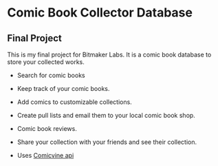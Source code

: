 # Comic Book Collector Database
## Final Project

This is my final project for Bitmaker Labs. It is a comic book database to store your collected works.

* Search for comic books

* Keep track of your comic books.

* Add comics to customizable collections.

* Create pull lists and email them to your local comic book shop.

* Comic book reviews.

* Share your collection with your friends and see their collection.

* Uses [Comicvine api](http://www.comicvine.com/api/)